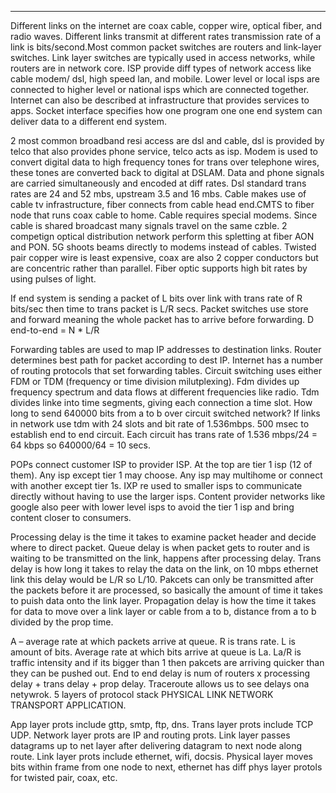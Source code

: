 ___

Different links on the internet are coax cable, copper wire, optical fiber, and radio waves. Different links transmit at different rates transmission rate of a link is bits/second.Most common packet switches are routers and link-layer switches. Link layer switches are typically used in access networks, while routers are in network core. ISP provide diff types of network access like cable modem/ dsl, high speed lan, and mobile. Lower level or local isps are connected to higher level or national isps which are connected together. Internet can also be described at infrastructure that provides services to apps. Socket interface specifies how one program one one end system can deliver data to a different end system. 



2 most common broadband resi access are dsl and cable, dsl is provided by telco that also provides phone service, telco acts as isp. Modem is used to convert digital data to high frequency tones for trans over telephone wires, these tones are converted back to digital at DSLAM. Data and phone signals are carried simultaneously and encoded at diff rates. Dsl standard trans rates are 24 and 52 mbs, upstream 3.5 and 16 mbs. Cable makes use of cable tv infrastructure, fiber connects from cable head end.CMTS to fiber node that runs coax cable to home. Cable requires special modems. Since cable is shared broadcast many signals travel on the same czble. 2 competign optical distribution network perform this spletting at fiber AON and PON. 5G shoots beams directly to modems instead of cables. Twisted pair copper wire is least expensive, coax are also 2 copper conductors but are concentric rather than parallel. Fiber optic supports high bit rates by using pulses of light. 



If end system is sending a packet of L bits over link with trans rate of R bits/sec then time to trans packet is L/R secs. Packet switches use store and forward meaning the whole packet has to arrive before forwarding. 
D end-to-end = N * L/R



Forwarding tables are used to map IP addresses to destination links. Router determines best path for packet according to dest IP. Internet  has a number of routing protocols that set forwarding tables. Circuit switching uses either FDM or TDM (frequency or time division milutplexing). Fdm divides up frequency spectrum and data flows at different frequencies like radio. Tdm divides linke into time segments, giving each connection a time slot. How long to send 640000 bits from a to b over circuit switched network? If links in network use tdm with 24 slots and bit rate of 1.536mbps. 500 msec to establish end to end circuit. Each circuit has trans rate of 1.536 mbps/24 = 64 kbps so 640000/64 = 10 secs.  



POPs connect customer ISP to provider ISP. At the top are tier 1 isp (12 of them). Any isp except tier 1 may choose. Any isp may multihome or connect with another except tier 1s. IXP re used to smaller isps to communicate directly without having to use the larger isps. Content provider networks like google also peer with lower level isps to avoid the tier 1 isp and bring content closer to consumers. 



Processing delay is the time it takes to examine packet header and decide where to direct packet. Queue delay is when packet gets to router and is waiting to be transmitted on the link, happens after processing delay. Trans delay is how long it takes to relay the data on the link, on 10 mbps ethernet link this delay would be L/R so L/10. Pakcets can only be transmitted after the packets before it are processed, so basically the amount of time it takes to puish data onto the link layer. Propagation delay is how the time it takes for data to move over a link layer or cable from a to b, distance from a to b divided by the prop time. 



A – average rate at which packets arrive at queue. R is trans rate. L is amount of bits. Average rate at which bits arrive at queue is La. La/R is traffic intensity and if its bigger than 1 then pakcets are arriving quicker than they can be pushed out. End to end delay is num of routers x processing delay + trans delay + prop delay. Traceroute allows us to see delays ona netywrok. 5 layers of protocol stack PHYSICAL LINK NETWORK TRANSPORT APPLICATION. 



App layer prots include gttp, smtp, ftp, dns. Trans layer prots include TCP UDP. Network layer prots are IP and routing prots. Link layer passes datagrams up to net layer after delivering datagram to next node along route. Link layer prots include ethernet, wifi, docsis. Physical layer moves bits within frame from one node to next, ethernet has diff phys layer protols for twisted pair, coax, etc. 
